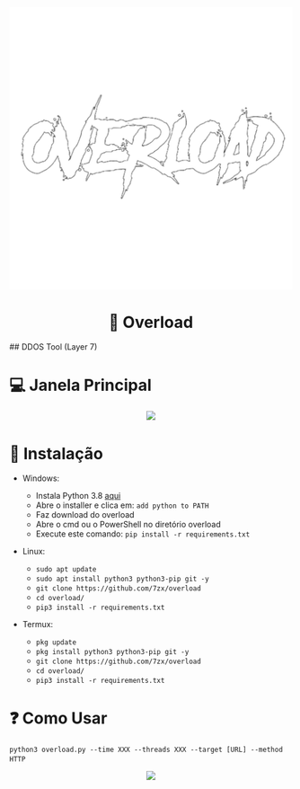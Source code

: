 <p align="center">
  <img src="https://raw.githubusercontent.com/7zx/overload/main/img/logo.png">
</p>
<h1 align="center">📡 Overload</h1> 
## DDOS Tool (Layer 7)


# :computer: Janela Principal
<p align="center">
  <img src="https://raw.githubusercontent.com/tanjilk/overload/main/img/imgshow.png">
</p>

# 🌙 Instalação
* Windows:
  * Instala Python 3.8 [aqui](https://www.python.org/downloads/release/python-38)
  * Abre o installer e clica em: `add python to PATH`
  * Faz download do overload
  * Abre o cmd ou o PowerShell no diretório overload
  * Execute este comando: `pip install -r requirements.txt`

* Linux:
  * `sudo apt update`
  * `sudo apt install python3 python3-pip git -y`
  * `git clone https://github.com/7zx/overload`
  * `cd overload/`
  * `pip3 install -r requirements.txt`

* Termux:
  * `pkg update`
  * `pkg install python3 python3-pip git -y`
  * `git clone https://github.com/7zx/overload`
  * `cd overload/`
  * `pip3 install -r requirements.txt`

# ❓ Como Usar
```python3 overload.py --time XXX --threads XXX --target [URL] --method HTTP```

<p align="center">
  <img src="https://exo.pet/fm/construction_xtra_large.gif">
</p>
